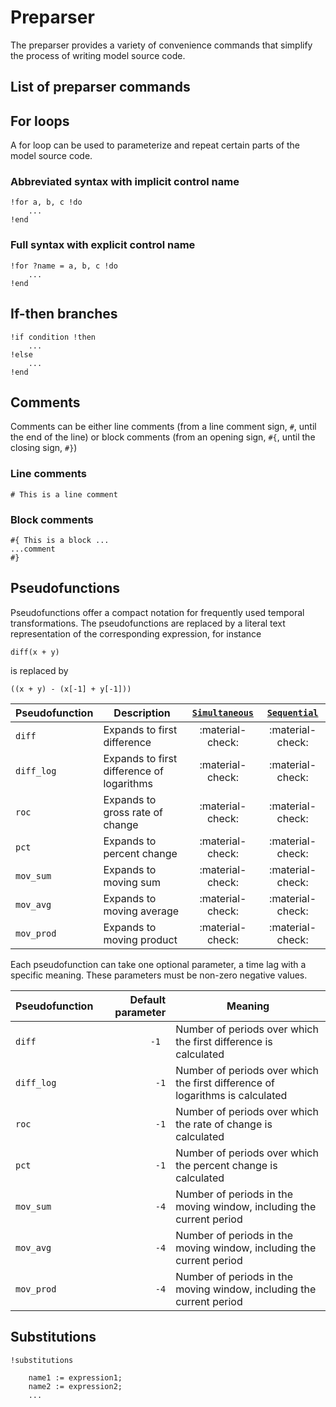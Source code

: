 
# Preparser

The preparser provides a variety of convenience commands that simplify the
process of writing model source code.


List of preparser commands
---------------------------


## For loops

A for loop can be used to parameterize and repeat certain parts of the model
source code.

### Abbreviated syntax with implicit control name

    !for a, b, c !do
        ...
    !end

### Full syntax with explicit control name

    !for ?name = a, b, c !do
        ...
    !end


## If-then branches


    !if condition !then
        ...
    !else
        ...
    !end



## Comments

Comments can be either line comments (from a line comment sign, `#`, until the end of
the line) or block comments (from an opening sign, `#{`, until the closing sign,
`#}`)

### Line comments

    # This is a line comment


### Block comments

    #{ This is a block ...
    ...comment
    #}



## Pseudofunctions

Pseudofunctions offer a compact notation for frequently used temporal
transformations. The pseudofunctions are replaced by a literal text
representation of the corresponding expression, for instance

```
diff(x + y)
```

is replaced by

```
((x + y) - (x[-1] + y[-1]))
```


Pseudofunction | Description | [`Simultaneous`](simultaneous.md) | [`Sequential`](sequential.md)
---------------|-------------|:---------------------------------:|:-----------------------------:
`diff` | Expands to first difference | :material-check: | :material-check:
`diff_log` | Expands to first difference of logarithms | :material-check: | :material-check:
`roc` | Expands to gross rate of change | :material-check: | :material-check:
`pct` | Expands to percent change | :material-check: | :material-check:
`mov_sum` | Expands to moving sum | :material-check: | :material-check:
`mov_avg` | Expands to moving average | :material-check: | :material-check:
`mov_prod`| Expands to moving product | :material-check: | :material-check:


Each pseudofunction can take one optional parameter, a time lag with a
specific meaning. These parameters must be non-zero negative values.


Pseudofunction | Default parameter | Meaning
---------------|------------------:|---------
`diff` | `-1 `       | Number of periods over which the first difference is calculated
`diff_log` | `-1`    | Number of periods over which the first difference of logarithms is calculated
`roc` | `-1`         | Number of periods over which the rate of change is calculated
`pct` | `-1`         | Number of periods over which the percent change is calculated
`mov_sum` | `-4`     | Number of periods in the moving window, including the current period
`mov_avg` | `-4`     | Number of periods in the moving window, including the current period
`mov_prod` | `-4`    | Number of periods in the moving window, including the current period


## Substitutions


    !substitutions

        name1 := expression1;
        name2 := expression2;
        ...



